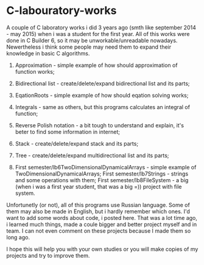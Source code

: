 # C-labouratory-works
A couple of C laboratory works i did 3 years ago (smth like september 2014 - may 2015) when i was a student for the first year.
All of this works were done in C Builder 6, so it may be unworkable/unreadable nowadays. Newertheless i think some people may need them to expand their knowledge in basic C algorithms.
1. Approximation - simple example of how should approximation of function works;
2. Bidirectional list - create/delete/expand bidirectional list and its parts;
3. EqationRoots - simple example of how should eqation solving works;
4. Integrals - same as others, but this programs calculates an integral of function;
5. Reverse Polish notation - a bit tough to understand and explain, it's beter to find some information in internet;
6. Stack - create/delete/expand stack and its parts;
7. Tree - create/delete/expand multidirectional list and its parts;

8. First semester/lb6TwoDimensionalDynamicalArrays - simple example of TwoDimensionalDynamicalArrays;
   First semester/lb7Strings - strings and some operations with them;
   First semester/lb8FileSystem - a big (when i was a first year student, that was a big =)) project with file system.

Unfortunetly (or not), all of this programs use Russian language. Some of them may also be made in English, but i hardly remember which ones.
I'd want to add some words about code, i posted here. That was a lot time ago, i learned much things, made a coule bigger and better project myself and in team. I can not even comment on these projects because I made them so long ago.

I hope this will help you with your own studies or you will make copies of my projects and try to improve them.
